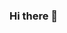### Hi there 👋

<!--
**ashavijit/ashavijit** is a ✨ _special_ ✨ repository because its `README.md` (this file) appears on your GitHub profile.

Here are some ideas to get you started:

- 🔭 I’m currently working on ... JGEC
- 🌱 I’m currently learning ...ReactJS, AngularJS
- 👯 I’m looking to collaborate on ...OpenSource
- 🤔 I’m looking for help with ...
- 💬 Ask me about ...
- 📫 How to reach me: ...avijitsen817@gmail.com
- 😄 Pronouns: ...
- ⚡ Fun fact: ...
-->
